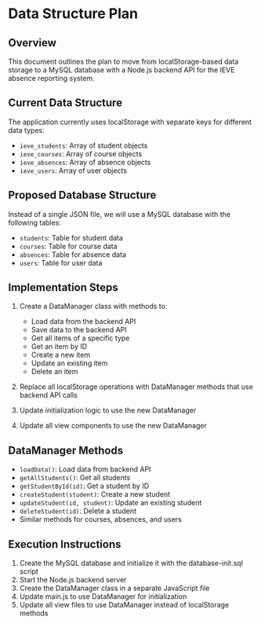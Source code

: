 # Data Structure Plan

## Overview
This document outlines the plan to move from localStorage-based data storage to a MySQL database with a Node.js backend API for the IEVE absence reporting system.

## Current Data Structure
The application currently uses localStorage with separate keys for different data types:
- `ieve_students`: Array of student objects
- `ieve_courses`: Array of course objects
- `ieve_absences`: Array of absence objects
- `ieve_users`: Array of user objects

## Proposed Database Structure
Instead of a single JSON file, we will use a MySQL database with the following tables:
- `students`: Table for student data
- `courses`: Table for course data
- `absences`: Table for absence data
- `users`: Table for user data

## Implementation Steps

1. Create a DataManager class with methods to:
   - Load data from the backend API
   - Save data to the backend API
   - Get all items of a specific type
   - Get an item by ID
   - Create a new item
   - Update an existing item
   - Delete an item

2. Replace all localStorage operations with DataManager methods that use backend API calls

3. Update initialization logic to use the new DataManager

4. Update all view components to use the new DataManager

## DataManager Methods
- `loadData()`: Load data from backend API
- `getAllStudents()`: Get all students
- `getStudentById(id)`: Get a student by ID
- `createStudent(student)`: Create a new student
- `updateStudent(id, student)`: Update an existing student
- `deleteStudent(id)`: Delete a student
- Similar methods for courses, absences, and users

## Execution Instructions
1. Create the MySQL database and initialize it with the database-init.sql script
2. Start the Node.js backend server
3. Create the DataManager class in a separate JavaScript file
4. Update main.js to use DataManager for initialization
5. Update all view files to use DataManager instead of localStorage methods